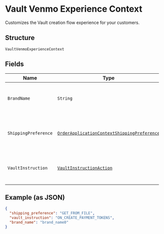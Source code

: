 
# Vault Venmo Experience Context

Customizes the Vault creation flow experience for your customers.

## Structure

`VaultVenmoExperienceContext`

## Fields

| Name | Type | Tags | Description | Getter | Setter |
|  --- | --- | --- | --- | --- | --- |
| `BrandName` | `String` | Optional | The label that overrides the business name in the PayPal account on the PayPal site. The pattern is defined by an external party and supports Unicode.<br>**Constraints**: *Minimum Length*: `1`, *Maximum Length*: `300`, *Pattern*: `^.*$` | String getBrandName() | setBrandName(String brandName) |
| `ShippingPreference` | [`OrderApplicationContextShippingPreference`](../../doc/models/order-application-context-shipping-preference.md) | Optional | The shipping preference. This only applies to PayPal payment source.<br>**Default**: `OrderApplicationContextShippingPreference.GET_FROM_FILE`<br>**Constraints**: *Minimum Length*: `1`, *Maximum Length*: `255`, *Pattern*: `^[0-9A-Z_]+$` | OrderApplicationContextShippingPreference getShippingPreference() | setShippingPreference(OrderApplicationContextShippingPreference shippingPreference) |
| `VaultInstruction` | [`VaultInstructionAction`](../../doc/models/vault-instruction-action.md) | Optional | Vault Instruction on action to be performed after a successful payer approval.<br>**Default**: `VaultInstructionAction.ON_CREATE_PAYMENT_TOKENS`<br>**Constraints**: *Minimum Length*: `1`, *Maximum Length*: `255`, *Pattern*: `^[A-Z_]+$` | VaultInstructionAction getVaultInstruction() | setVaultInstruction(VaultInstructionAction vaultInstruction) |

## Example (as JSON)

```json
{
  "shipping_preference": "GET_FROM_FILE",
  "vault_instruction": "ON_CREATE_PAYMENT_TOKENS",
  "brand_name": "brand_name0"
}
```

